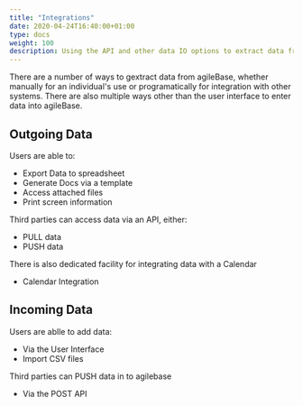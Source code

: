 ```yaml
---
title: "Integrations"
date: 2020-04-24T16:40:00+01:00
type: docs
weight: 100
description: Using the API and other data IO options to extract data from agileBase and/or connect with third party systems
---
```


There are a number of ways to gextract data from agileBase, whether manually for an individual's use or programatically for integration with other systems. 
There are also multiple ways other than the user interface to enter data into agileBase.

## Outgoing Data

Users are able to:
* Export Data to spreadsheet
* Generate Docs via a template
* Access attached files
* Print screen information

Third parties can access data via an API, either:
* PULL data
* PUSH data

There is also dedicated facility for integrating data with a Calendar
* Calendar Integration

## Incoming Data

Users are ablle to add data:
* Via the User Interface
* Import CSV files

Third parties can PUSH data in to agilebase 
* Via the POST API